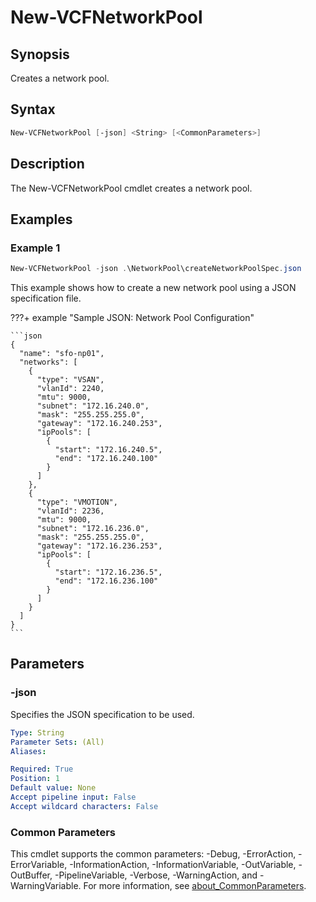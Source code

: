 # New-VCFNetworkPool

## Synopsis

Creates a network pool.

## Syntax

```powershell
New-VCFNetworkPool [-json] <String> [<CommonParameters>]
```

## Description

The New-VCFNetworkPool cmdlet creates a network pool.

## Examples

### Example 1

```powershell
New-VCFNetworkPool -json .\NetworkPool\createNetworkPoolSpec.json
```

This example shows how to create a new network pool using a JSON specification file.

???+ example "Sample JSON: Network Pool Configuration"

    ```json
    {
      "name": "sfo-np01",
      "networks": [
        {
          "type": "VSAN",
          "vlanId": 2240,
          "mtu": 9000,
          "subnet": "172.16.240.0",
          "mask": "255.255.255.0",
          "gateway": "172.16.240.253",
          "ipPools": [
            {
              "start": "172.16.240.5",
              "end": "172.16.240.100"
            }
          ]
        },
        {
          "type": "VMOTION",
          "vlanId": 2236,
          "mtu": 9000,
          "subnet": "172.16.236.0",
          "mask": "255.255.255.0",
          "gateway": "172.16.236.253",
          "ipPools": [
            {
              "start": "172.16.236.5",
              "end": "172.16.236.100"
            }
          ]
        }
      ]
    }
    ```

## Parameters

### -json

Specifies the JSON specification to be used.

```yaml
Type: String
Parameter Sets: (All)
Aliases:

Required: True
Position: 1
Default value: None
Accept pipeline input: False
Accept wildcard characters: False
```

### Common Parameters

This cmdlet supports the common parameters: -Debug, -ErrorAction, -ErrorVariable, -InformationAction, -InformationVariable, -OutVariable, -OutBuffer, -PipelineVariable, -Verbose, -WarningAction, and -WarningVariable. For more information, see [about_CommonParameters](http://go.microsoft.com/fwlink/?LinkID=113216).
